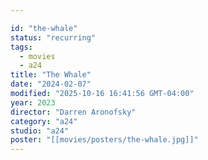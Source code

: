 ```yaml
---

id: "the-whale"
status: "recurring"
tags:
  - movies
  - a24
title: "The Whale"
date: "2024-02-07"
modified: "2025-10-16 16:41:56 GMT-04:00"
year: 2023
director: "Darren Aronofsky"
category: "a24"
studio: "a24"
poster: "[[movies/posters/the-whale.jpg]]"
---
```

